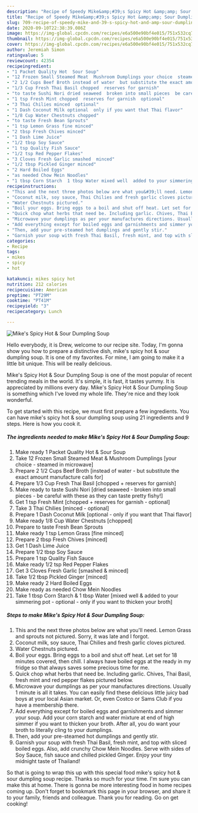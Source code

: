 ```yaml
---
description: "Recipe of Speedy Mike&amp;#39;s Spicy Hot &amp;amp; Sour Dumpling Soup"
title: "Recipe of Speedy Mike&amp;#39;s Spicy Hot &amp;amp; Sour Dumpling Soup"
slug: 709-recipe-of-speedy-mike-and-39-s-spicy-hot-and-amp-sour-dumpling-soup
date: 2020-09-10T22:38:39.086Z
image: https://img-global.cpcdn.com/recipes/e6a500e90bf4e015/751x532cq70/mikes-spicy-hot-sour-dumpling-soup-recipe-main-photo.jpg
thumbnail: https://img-global.cpcdn.com/recipes/e6a500e90bf4e015/751x532cq70/mikes-spicy-hot-sour-dumpling-soup-recipe-main-photo.jpg
cover: https://img-global.cpcdn.com/recipes/e6a500e90bf4e015/751x532cq70/mikes-spicy-hot-sour-dumpling-soup-recipe-main-photo.jpg
author: Jeremiah Simon
ratingvalue: 5
reviewcount: 42354
recipeingredient:
- "1 Packet Quality Hot  Sour Soup"
- "12 Frozen Small Steamed Meat  Mushroom Dumplings your choice  steamed in microwave"
- "2 1/2 Cups Beef Broth instead of water  but substitute the exact amount manufacture calls for"
- "1/3 Cup Fresh Thai Basil chopped  reserves for garnish"
- "to taste Sushi Nori dried seaweed  broken into small pieces  be careful with these as they can taste pretty fishy"
- "1 tsp Fresh Mint chopped  reserves for garnish  optional"
- "3 Thai Chilies minced  optional"
- "1 Dash Coconut Milk optional  only if you want that Thai flavor"
- "1/8 Cup Water Chestnuts chopped"
- "to taste Fresh Bean Sprouts"
- "1 tsp Lemon Grass fine minced"
- "2 tbsp Fresh Chives minced"
- "1 Dash Lime Juice"
- "1/2 tbsp Soy Sauce"
- "1 tsp Quality Fish Sauce"
- "1/2 tsp Red Pepper Flakes"
- "3 Cloves Fresh Garlic smashed  minced"
- "1/2 tbsp Pickled Ginger minced"
- "2 Hard Boiled Eggs"
- "as needed Chow Mein Noodles"
- "1 tbsp Corn Starch  1 tbsp Water mixed well  added to your simmering pot  optional  only if you want to thicken your broth"
recipeinstructions:
- "This and the next three photos below are what you&#39;ll need. Lemon Grass and sprouts not pictured. Sorry, it was late and I forgot."
- "Coconut milk, soy sauce, Thai Chilies and fresh garlic cloves pictured."
- "Water Chestnuts pictured."
- "Boil your eggs. Bring eggs to a boil and shut off heat. Let set for 18 minutes covered, then chill. I always have boiled eggs at the ready in my fridge so that always saves some precious time for me."
- "Quick chop what herbs that need be. Including garlic. Chives, Thai Basil, fresh mint and red pepper flakes pictured below."
- "Microwave your dumplings as per your manufactures directions. Usually 1 minute is all it takes. You can easily find these delicious little juicy bad boys at your local Asian market. Or, even Costco or Sams Club if you have a membership there."
- "Add everything except for boiled eggs and garnishments and simmer your soup. Add your corn starch and water mixture at end of high simmer if you want to thicken your broth. After all, you do want your broth to literally cling to your dumplings."
- "Then, add your pre-steamed hot dumplings and gently stir."
- "Garnish your soup with fresh Thai Basil, fresh mint, and top with sliced boiled eggs. Also, add crunchy Chow Mein Noodles. Serve with sides of Soy Sauce, fish sauce and chilled pickled Ginger. Enjoy your tiny midnight taste of Thailand!"
categories:
- Recipe
tags:
- mikes
- spicy
- hot

katakunci: mikes spicy hot 
nutrition: 212 calories
recipecuisine: American
preptime: "PT29M"
cooktime: "PT41M"
recipeyield: "3"
recipecategory: Lunch

---
```



![Mike&#39;s Spicy Hot &amp; Sour Dumpling Soup](https://img-global.cpcdn.com/recipes/e6a500e90bf4e015/751x532cq70/mikes-spicy-hot-sour-dumpling-soup-recipe-main-photo.jpg)

Hello everybody, it is Drew, welcome to our recipe site. Today, I'm gonna show you how to prepare a distinctive dish, mike&#39;s spicy hot &amp; sour dumpling soup. It is one of my favorites. For mine, I am going to make it a little bit unique. This will be really delicious.

Mike&#39;s Spicy Hot &amp; Sour Dumpling Soup is one of the most popular of recent trending meals in the world. It's simple, it is fast, it tastes yummy. It is appreciated by millions every day. Mike&#39;s Spicy Hot &amp; Sour Dumpling Soup is something which I've loved my whole life. They're nice and they look wonderful.




To get started with this recipe, we must first prepare a few ingredients. You can have mike&#39;s spicy hot &amp; sour dumpling soup using 21 ingredients and 9 steps. Here is how you cook it.

<!--inarticleads1-->

##### The ingredients needed to make Mike&#39;s Spicy Hot &amp; Sour Dumpling Soup:

1. Make ready 1 Packet Quality Hot &amp; Sour Soup
1. Take 12 Frozen Small Steamed Meat &amp; Mushroom Dumplings [your choice - steamed in microwave]
1. Prepare 2 1/2 Cups Beef Broth [instead of water - but substitute the exact amount manufacture calls for]
1. Prepare 1/3 Cup Fresh Thai Basil [chopped + reserves for garnish]
1. Make ready to taste Sushi Nori [dried seaweed - broken into small pieces - be careful with these as they can taste pretty fishy!]
1. Get 1 tsp Fresh Mint [chopped + reserves for garnish - optional]
1. Take 3 Thai Chilies [minced - optional]
1. Prepare 1 Dash Coconut Milk [optional - only if you want that Thai flavor]
1. Make ready 1/8 Cup Water Chestnuts [chopped]
1. Prepare to taste Fresh Bean Sprouts
1. Make ready 1 tsp Lemon Grass [fine minced]
1. Prepare 2 tbsp Fresh Chives [minced]
1. Get 1 Dash Lime Juice
1. Prepare 1/2 tbsp Soy Sauce
1. Prepare 1 tsp Quality Fish Sauce
1. Make ready 1/2 tsp Red Pepper Flakes
1. Get 3 Cloves Fresh Garlic [smashed &amp; minced]
1. Take 1/2 tbsp Pickled Ginger [minced]
1. Make ready 2 Hard Boiled Eggs
1. Make ready as needed Chow Mein Noodles
1. Take 1 tbsp Corn Starch &amp; 1 tbsp Water [mixed well &amp; added to your simmering pot - optional - only if you want to thicken your broth]




<!--inarticleads2-->

##### Steps to make Mike&#39;s Spicy Hot &amp; Sour Dumpling Soup:

1. This and the next three photos below are what you&#39;ll need. Lemon Grass and sprouts not pictured. Sorry, it was late and I forgot.
1. Coconut milk, soy sauce, Thai Chilies and fresh garlic cloves pictured.
1. Water Chestnuts pictured.
1. Boil your eggs. Bring eggs to a boil and shut off heat. Let set for 18 minutes covered, then chill. I always have boiled eggs at the ready in my fridge so that always saves some precious time for me.
1. Quick chop what herbs that need be. Including garlic. Chives, Thai Basil, fresh mint and red pepper flakes pictured below.
1. Microwave your dumplings as per your manufactures directions. Usually 1 minute is all it takes. You can easily find these delicious little juicy bad boys at your local Asian market. Or, even Costco or Sams Club if you have a membership there.
1. Add everything except for boiled eggs and garnishments and simmer your soup. Add your corn starch and water mixture at end of high simmer if you want to thicken your broth. After all, you do want your broth to literally cling to your dumplings.
1. Then, add your pre-steamed hot dumplings and gently stir.
1. Garnish your soup with fresh Thai Basil, fresh mint, and top with sliced boiled eggs. Also, add crunchy Chow Mein Noodles. Serve with sides of Soy Sauce, fish sauce and chilled pickled Ginger. Enjoy your tiny midnight taste of Thailand!




So that is going to wrap this up with this special food mike&#39;s spicy hot &amp; sour dumpling soup recipe. Thanks so much for your time. I'm sure you can make this at home. There is gonna be more interesting food in home recipes coming up. Don't forget to bookmark this page in your browser, and share it to your family, friends and colleague. Thank you for reading. Go on get cooking!
